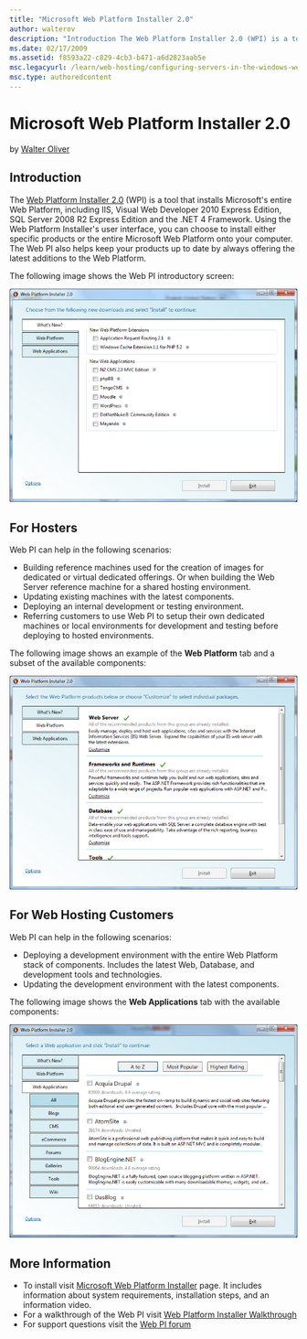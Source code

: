 ```yaml
---
title: "Microsoft Web Platform Installer 2.0"
author: walterov
description: "Introduction The Web Platform Installer 2.0 (WPI) is a tool that installs Microsoft's entire Web Platform, including IIS, Visual Web Developer 2010 Express E..."
ms.date: 02/17/2009
ms.assetid: f8593a22-c829-4cb3-b471-a6d2823aab5e
msc.legacyurl: /learn/web-hosting/configuring-servers-in-the-windows-web-platform/microsoft-web-platform-installer-20
msc.type: authoredcontent
---
```

Microsoft Web Platform Installer 2.0
====================
by [Walter Oliver](https://github.com/walterov)

## Introduction

The [Web Platform Installer 2.0](https://www.microsoft.com/web/downloads/platform.aspx) (WPI) is a tool that installs Microsoft's entire Web Platform, including IIS, Visual Web Developer 2010 Express Edition, SQL Server 2008 R2 Express Edition and the .NET 4 Framework. Using the Web Platform Installer's user interface, you can choose to install either specific products or the entire Microsoft Web Platform onto your computer. The Web PI also helps keep your products up to date by always offering the latest additions to the Web Platform.

The following image shows the Web PI introductory screen:

![](microsoft-web-platform-installer-20/_static/image3.png)


## For Hosters

Web PI can help in the following scenarios:

- Building reference machines used for the creation of images for dedicated or virtual dedicated offerings. Or when building the Web Server reference machine for a shared hosting environment.
- Updating existing machines with the latest components.
- Deploying an internal development or testing environment.
- Referring customers to use Web PI to setup their own dedicated machines or local environments for development and testing before deploying to hosted environments.

The following image shows an example of the **Web Platform** tab and a subset of the available components:

[![](microsoft-web-platform-installer-20/_static/image5.png)](microsoft-web-platform-installer-20/_static/image4.png)


## For Web Hosting Customers

Web PI can help in the following scenarios:

- Deploying a development environment with the entire Web Platform stack of components. Includes the latest Web, Database, and development tools and technologies.
- Updating the development environment with the latest components.

The following image shows the **Web Applications** tab with the available components:

![](microsoft-web-platform-installer-20/_static/image6.png)

## More Information

- To install visit [Microsoft Web Platform Installer](https://www.microsoft.com/web/downloads/platform.aspx) page. It includes information about system requirements, installation steps, and an information video.
- For a walkthrough of the Web PI visit [Web Platform Installer Walkthrough](../../install/web-platform-installer/web-platform-installer-20-walkthrough.md)
- For support questions visit the [Web PI forum](https://forums.iis.net/1155.aspx)